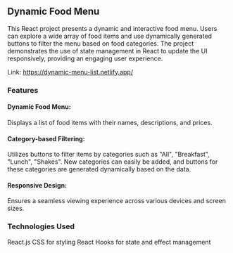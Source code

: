 ## Dynamic Food Menu

This React project presents a dynamic and interactive food menu.
Users can explore a wide array of food items and use dynamically generated buttons to filter the menu based on food categories.
The project demonstrates the use of state management in React to update the UI responsively, providing an engaging user experience.

Link:
https://dynamic-menu-list.netlify.app/

### Features

#### Dynamic Food Menu:

Displays a list of food items with their names, descriptions, and prices.

#### Category-based Filtering:

Utilizes buttons to filter items by categories such as "All", "Breakfast", "Lunch", "Shakes".
New categories can easily be added, and buttons for these categories are generated dynamically based on the data.

#### Responsive Design:

Ensures a seamless viewing experience across various devices and screen sizes.

### Technologies Used

React.js
CSS for styling
React Hooks for state and effect management
